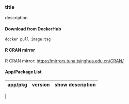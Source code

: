 ### title
description  
#### Download from DockerHub
```bash
docker pull image:tag
```  

#### R CRAN mirror  
R CRAN mirror: https://mirrors.tuna.tsinghua.edu.cn/CRAN/
#### App/Package List
| app/pkg | version | show description |
| --- | --- | --- |
| 

